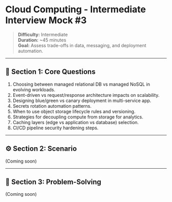 # Cloud Computing - Intermediate Interview Mock #3

> **Difficulty:** Intermediate  
> **Duration:** ~45 minutes  
> **Goal:** Assess trade-offs in data, messaging, and deployment automation.

---

## 🧠 Section 1: Core Questions

1. Choosing between managed relational DB vs managed NoSQL in evolving workloads.  
2. Event-driven vs request/response architecture impacts on scalability.  
3. Designing blue/green vs canary deployment in multi-service app.  
4. Secrets rotation automation patterns.  
5. When to use object storage lifecycle rules and versioning.  
6. Strategies for decoupling compute from storage for analytics.  
7. Caching layers (edge vs application vs database) selection.  
8. CI/CD pipeline security hardening steps.

---

## ⚙️ Section 2: Scenario

(Coming soon)

---

## 🧩 Section 3: Problem-Solving

(Coming soon)
